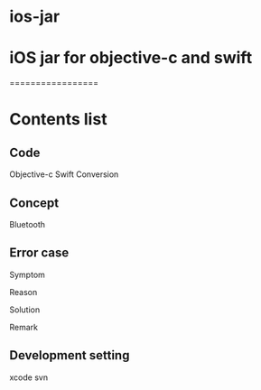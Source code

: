 # ios-jar

iOS jar for objective-c and swift
=================
=================



Contents list
============

Code
------------------------
Objective-c 
Swift
Conversion

Concept
----------------------------
Bluetooth



Error case
------------------------
Symptom

Reason

Solution

Remark



Development setting
------------------------
xcode
svn




